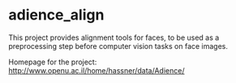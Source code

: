 adience_align
========


This project provides alignment tools for faces, to be used as a preprocessing step before computer vision tasks on face images.


Homepage for the project: http://www.openu.ac.il/home/hassner/data/Adience/

